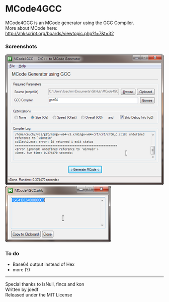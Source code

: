 MCode4GCC
==================
  
MCode4GCC is an MCode generator using the GCC Compiler.  
More about MCode here:  
http://ahkscript.org/boards/viewtopic.php?f=7&t=32
  
### Screenshots
![screenshot01](screenshot01.png "screenshot01")
![screenshot02](screenshot02.png "screenshot02")

  
### To do
- Base64 output instead of Hex
- more (?)
  
------
  
Special thanks to IsNull, fincs and kon  
Written by joedf  
Released under the MIT License  